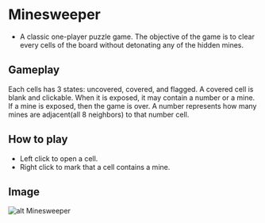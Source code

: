# Minesweeper
* A classic one-player puzzle game. The objective of the game is to clear every cells of the board without detonating any of the hidden mines.

## Gameplay
Each cells has 3 states: uncovered, covered, and flagged. A covered cell is blank and clickable.
When it is exposed, it may contain a number or a mine. If a mine is exposed, then the game is over.
A number represents how many mines are adjacent(all 8 neighbors) to that number cell.

## How to play
* Left click to open a cell.
* Right click to mark that a cell contains a mine.

## Image
![alt Minesweeper](https://github.com/LittleStar21/SortingVisualizer/blob/master/img/minesweeper.png)
